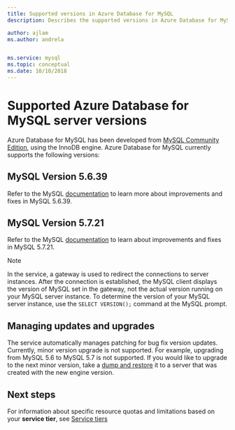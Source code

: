 ```yaml
---
title: Supported versions in Azure Database for MySQL
description: Describes the supported versions in Azure Database for MySQL.

author: ajlam
ms.author: andrela


ms.service: mysql
ms.topic: conceptual
ms.date: 10/10/2018
---
```

# Supported Azure Database for MySQL server versions
Azure Database for MySQL has been developed from [MySQL Community Edition](https://www.mysql.com/products/community/), using the InnoDB engine. Azure Database for MySQL currently supports the following versions:

## MySQL Version 5.6.39
Refer to the MySQL [documentation](https://dev.mysql.com/doc/relnotes/mysql/5.6/en/news-5-6-39.html) to learn more about improvements and fixes in MySQL 5.6.39.

## MySQL Version 5.7.21
Refer to the MySQL [documentation](https://dev.mysql.com/doc/relnotes/mysql/5.7/en/news-5-7-21.html) to learn about improvements and fixes in MySQL 5.7.21.

> [!NOTE]
> In the service, a gateway is used to redirect the connections to server instances. After the connection is established, the MySQL client displays the version of MySQL set in the gateway, not the actual version running on your MySQL server instance. To determine the version of your MySQL server instance, use the `SELECT VERSION();` command at the MySQL prompt.

## Managing updates and upgrades
The service automatically manages patching for bug fix version updates. Currently, minor version upgrade is not supported. For example, upgrading from MySQL 5.6 to MySQL 5.7 is not supported. If you would like to upgrade to the next minor version, take a [dump and restore](./concepts-migrate-dump-restore.md) it to a server that was created with the new engine version.

## Next steps

For information about specific resource quotas and limitations based on your **service tier**, see [Service tiers](./concepts-pricing-tiers.md)
